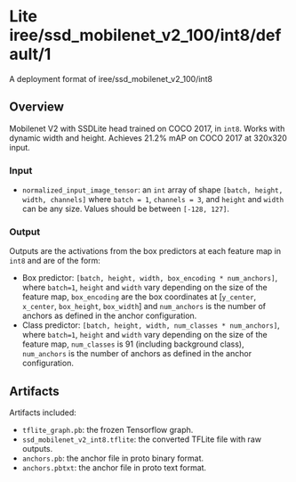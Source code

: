 # Lite iree/ssd_mobilenet_v2_100/int8/default/1

A deployment format of iree/ssd_mobilenet_v2_100/int8

<!-- parent-model: iree/ssd_mobilenet_v2_100/int8 -->
<!-- asset-path: https://storage.googleapis.com/tfhub-lite-models/iree/lite-model/ssd_mobilenet_v2_100/int8/default/1.tflite -->

## Overview

Mobilenet V2 with SSDLite head trained on COCO 2017, in `int8`. Works with dynamic width and height. Achieves 21.2% mAP
on COCO 2017 at 320x320 input.

### Input
*   `normalized_input_image_tensor`: an `int` array of shape `[batch, height,
    width, channels]` where `batch = 1`, `channels = 3`, and `height` and `width` can be any size. Values should be between `[-128, 127]`.

### Output
Outputs are the activations from the box predictors at each feature map in `int8` and are of the form:
* Box predictor: `[batch, height, width, box_encoding * num_anchors]`, where `batch=1`, `height` and `width` vary depending on the size of the feature map, `box_encoding` are the box coordinates at [`y_center`, `x_center`, `box_height`, `box_width`] and `num_anchors` is the number of anchors as defined in the anchor configuration.
* Class predictor: `[batch, height, width, num_classes * num_anchors]`, where `batch=1`, `height` and `width` vary depending on the size of the feature map, `num_classes` is 91 (including background class), `num_anchors` is the number of anchors as defined in the anchor configuration.

## Artifacts
Artifacts included:
* `tflite_graph.pb`: the frozen Tensorflow graph.
* `ssd_mobilenet_v2_int8.tflite`: the converted TFLite file with raw outputs.
* `anchors.pb`: the anchor file in proto binary format.
* `anchors.pbtxt`: the anchor file in proto text format.
